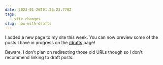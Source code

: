 ```yaml
---
date: 2023-01-26T01:26:23.770Z
tags:
  - site changes
slug: now-with-drafts
---
```

I added a new page to my site this week. You can now preview some of the posts I have in progress on the [/drafts](/drafts) page!

Beware, I don't plan on redirecting those old URLs though so I don't recommend linking to draft posts.